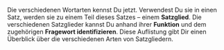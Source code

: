Die verschiedenen Wortarten kennst Du jetzt. Verwendest Du sie in einen Satz, werden sie zu einem Teil dieses Satzes – einem **Satzglied**. Die verschiedenen Satzglieder kannst Du anhand ihrer **Funktion** und dem zugehörigen **Fragewort identifizieren**. Diese Auflistung gibt Dir einen Überblick über die verschiedenen Arten von Satzgliedern.